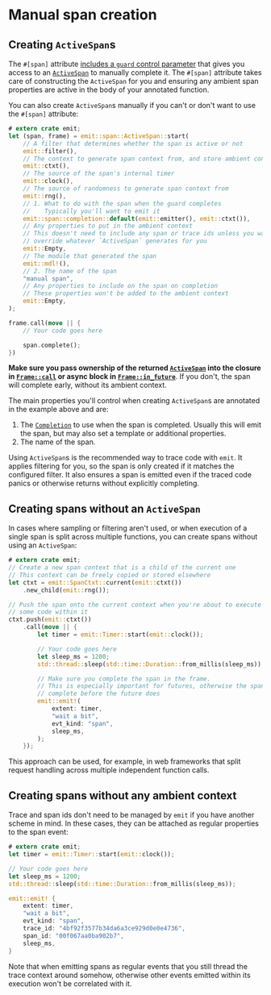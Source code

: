 # Manual span creation

## Creating `ActiveSpan`s

The `#[span]` attribute [includes a `guard` control parameter](./manual-span-completion.md) that gives you access to an [`ActiveSpan`](https://docs.rs/emit/0.11.0-alpha.21/emit/span/struct.ActiveSpan.html) to manually complete it. The `#[span]` attribute takes care of constructing the `ActiveSpan` for you and ensuring any ambient span properties are active in the body of your annotated function.

You can also create `ActiveSpan`s manually if you can't or don't want to use the `#[span]` attribute:

```rust
# extern crate emit;
let (span, frame) = emit::span::ActiveSpan::start(
    // A filter that determines whether the span is active or not
    emit::filter(),
    // The context to generate span context from, and store ambient context in
    emit::ctxt(),
    // The source of the span's internal timer
    emit::clock(),
    // The source of randomness to generate span context from
    emit::rng(),
    // 1. What to do with the span when the guard completes
    //    Typically you'll want to emit it
    emit::span::completion::default(emit::emitter(), emit::ctxt()),
    // Any properties to put in the ambient context
    // This doesn't need to include any span or trace ids unless you want to
    // override whatever `ActiveSpan` generates for you
    emit::Empty,
    // The module that generated the span
    emit::mdl!(),
    // 2. The name of the span
    "manual span",
    // Any properties to include on the span on completion
    // These properties won't be added to the ambient context
    emit::Empty,
);

frame.call(move || {
    // Your code goes here

    span.complete();
})
```

**Make sure you pass ownership of the returned [`ActiveSpan`](https://docs.rs/emit/0.11.0-alpha.21/emit/span/struct.ActiveSpan.html) into the closure in [`Frame::call`](https://docs.rs/emit/0.11.0-alpha.21/emit/frame/struct.Frame.html#method.call) or async block in [`Frame::in_future`](https://docs.rs/emit/0.11.0-alpha.21/emit/frame/struct.Frame.html#method.in_future)**. If you don't, the span will complete early, without its ambient context.

The main properties you'll control when creating `ActiveSpan`s are annotated in the example above and are:

1. The [`Completion`](https://docs.rs/emit/0.11.0-alpha.21/emit/span/completion/trait.Completion.html) to use when the span is completed. Usually this will emit the span, but may also set a template or additional properties.
2. The name of the span.

Using `ActiveSpan`s is the recommended way to trace code with `emit`. It applies filtering for you, so the span is only created if it matches the configured filter. It also ensures a span is emitted even if the traced code panics or otherwise returns without explicitly completing.

## Creating spans without an `ActiveSpan`

In cases where sampling or filtering aren't used, or when execution of a single span is split across multiple functions, you can create spans without using an `ActiveSpan`:

```rust
# extern crate emit;
// Create a new span context that is a child of the current one
// This context can be freely copied or stored elsewhere
let ctxt = emit::SpanCtxt::current(emit::ctxt())
    .new_child(emit::rng());

// Push the span onto the current context when you're about to execute
// some code within it
ctxt.push(emit::ctxt())
    .call(move || {
        let timer = emit::Timer::start(emit::clock());

        // Your code goes here
        let sleep_ms = 1200;
        std::thread::sleep(std::time::Duration::from_millis(sleep_ms));

        // Make sure you complete the span in the frame.
        // This is especially important for futures, otherwise the span may
        // complete before the future does
        emit::emit!(
            extent: timer,
            "wait a bit",
            evt_kind: "span",
            sleep_ms,
        );
    });
```

This approach can be used, for example, in web frameworks that split request handling across multiple independent function calls.

## Creating spans without any ambient context

Trace and span ids don't need to be managed by `emit` if you have another scheme in mind. In these cases, they can be attached as regular properties to the span event:

```rust
# extern crate emit;
let timer = emit::Timer::start(emit::clock());

// Your code goes here
let sleep_ms = 1200;
std::thread::sleep(std::time::Duration::from_millis(sleep_ms));

emit::emit! {
    extent: timer,
    "wait a bit",
    evt_kind: "span",
    trace_id: "4bf92f3577b34da6a3ce929d0e0e4736",
    span_id: "00f067aa0ba902b7",
    sleep_ms,
}
```

Note that when emitting spans as regular events that you still thread the trace context around somehow, otherwise other events emitted within its execution won't be correlated with it.
